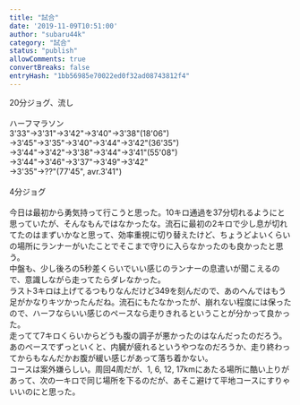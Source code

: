 ```yaml
---
title: "試合"
date: '2019-11-09T10:51:00'
author: "subaru44k"
category: "試合"
status: "publish"
allowComments: true
convertBreaks: false
entryHash: "1bb56985e70022ed0f32ad08743812f4"
---
```

20分ジョグ、流し<br>
<br>
ハーフマラソン<br>
3'33"→3'31"→3'42"→3'40"→3'38"(18'06")<br>
→3'45"→3'35"→3'40"→3'44"→3'42"(36'35")<br>
→3'44"→3'42"→3'38"→3'44"→3'41"(55'08")<br>
→3'44"→3'46"→3'37"→3'49"→3'42"<br>
→3'35"→??"(77'45", avr.3'41")<br>
<br>
4分ジョグ<br>
<br>
今日は最初から勇気持って行こうと思った。10キロ通過を37分切れるようにと思っていたが、そんなもんではなかったな。流石に最初の2キロで少し息が切れてたのはまずいかなと思って、効率重視に切り替えたけど、ちょうどよいくらいの場所にランナーがいたことでそこまで守りに入らなかったのも良かったと思う。<br>
中盤も、少し後ろの5秒差くらいでいい感じのランナーの息遣いが聞こえるので、意識しながら走ってたらダレなかった。<br>
ラスト3キロは上げてるつもりなんだけど349を刻んだので、あのへんではもう足がかなりキツかったんだね。流石にもたなかったが、崩れない程度には保ったので、ハーフならいい感じのペースなら走りきれるということが分かって良かった。<br>
走ってて7キロくらいからどうも腹の調子が悪かったのはなんだったのだろう。あのペースでずっといくと、内臓が疲れるというやつなのだろうか、走り終わってからもなんだかお腹が緩い感じがあって落ち着かない。<br>
コースは案外嫌らしい。周回4周だが、1, 6, 12, 17kmにあたる場所に酷い上りがあって、次の一キロで同じ場所を下るのだが、あそこ避けて平地コースにすりゃいいのにと思った。
